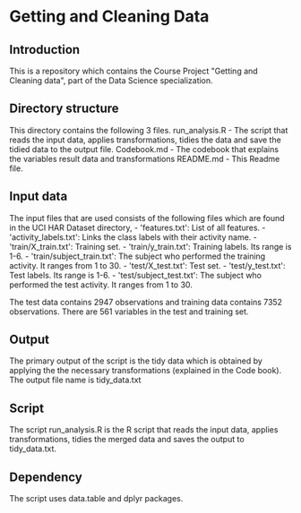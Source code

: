 # Getting and Cleaning Data

## Introduction

This is a repository which contains the Course Project "Getting and Cleaning data", part of the Data Science specialization.

## Directory structure
   This directory contains the following 3 files.
   run_analysis.R - The script that reads the input data, applies transformations, tidies the data and
                    save the tidied data to the output file.
   Codebook.md - The codebook that explains the variables result data and transformations
   README.md - This Readme file.

## Input data

   The input files that are used consists of the following files which are found in the UCI HAR Dataset directory,
       - 'features.txt': List of all features.
       - 'activity_labels.txt': Links the class labels with their activity name.
       - 'train/X_train.txt': Training set.
       - 'train/y_train.txt': Training labels. Its range is 1-6.
       - 'train/subject_train.txt': The subject who performed the training activity. It ranges from 1 to 30. 
       - 'test/X_test.txt': Test set.
       - 'test/y_test.txt': Test labels. Its range is 1-6.
       - 'test/subject_test.txt': The subject who performed the test activity. It ranges from 1 to 30. 

   The test data contains 2947 observations and training data contains 7352 observations.
   There are 561 variables in the test and training set.
      
## Output

   The primary output of the script is the tidy data which is obtained by applying the the necessary transformations
   (explained in the Code book). The output file name is tidy_data.txt

## Script

   The script run_analysis.R is the R script that reads the input data, applies transformations, tidies the merged data
   and saves the output to tidy_data.txt.

## Dependency

   The script uses data.table and dplyr packages.
